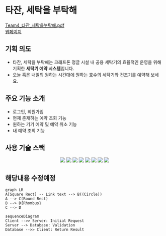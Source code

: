 # 타잔, 세탁을 부탁해

[Team4_타잔_세탁을부탁해.pdf](https://s3-us-west-2.amazonaws.com/secure.notion-static.com/d36e28b6-6895-4712-b606-b4adca25fecb/Team4_%ED%83%80%EC%9E%94_%EC%84%B8%ED%83%81%EC%9D%84%EB%B6%80%ED%83%81%ED%95%B4.pdf)<br>
[웹페이지](http://jglaundry.shop/)
## 기획 의도

- 타잔, 세탁을 부탁해는 크래프톤 정글 시설 내 공용 세탁기의 효율적인 운영을 위해 기획한 **세탁기 예약 시스템**입니다.
- 오늘 혹은 내일의 원하는 시간대에 원하는 호수의 세탁기와 건조기를 예약해 보세요.

## 주요 기능 소개

- 로그인, 회원가입
- 현재 존재하는 예약 조회 기능
- 원하는 기기 예약 및 예약 취소 기능
- 내 예약 조회 기능

## 사용 기술 스택
<p align="center" display="inline-block">
<img src="https://img.shields.io/badge/html-D35836?style=for-the-badge&logo=html&logoColor=47A248">
<img src="https://img.shields.io/badge/css-2565F1?style=for-the-badge&logo=css&logoColor=47A248">
<img src="https://img.shields.io/badge/javascript | ES6-F7DF1E?style=for-the-badge&logo=javascript&logoColor=black">
<img src="https://img.shields.io/badge/Python-3776AB?style=for-the-badge&logo=python&logoColor=white"/>
<img src="https://img.shields.io/badge/Jinja-B41717?style=for-the-badge&logo=Jinja&logoColor=black"/>
<img src="https://img.shields.io/badge/Flask-000000?style=for-the-badge&logo=Flask&logoColor=white"/>
<img src="https://img.shields.io/badge/Amazon EC2-FF9900?style=for-the-badge&logo=Amazon EC2&logoColor=black"/>
<img src="https://img.shields.io/badge/Tailwind CSS-06B6D4?style=for-the-badge&logo=tailwind css&logoColor=black"/>
</p>

## 해당내용 수정예정
```mermaid
graph LR
A[Square Rect] -- Link text --> B((Circle))
A --> C(Round Rect)
B --> D{Rhombus}
C --> D
```

```mermaid
sequenceDiagram
Client -->> Server: Initial Request
Server --> Database: Validation
Database -->> Client: Return Result
```
